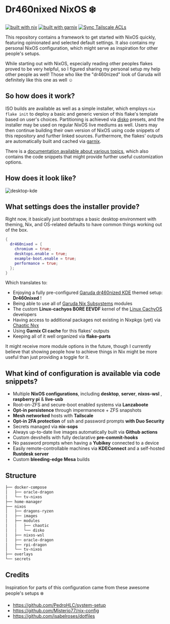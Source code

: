 # Dr460nixed NixOS ❄️

[![built with nix](https://img.shields.io/static/v1?logo=nixos&logoColor=white&label=&message=Built%20with%20Nix&color=41439a)](https://builtwithnix.org) [![built with garnix](https://img.shields.io/endpoint.svg?url=https%3A%2F%2Fgarnix.io%2Fapi%2Fbadges%2Fdr460nf1r3%2Fdr460nixed%3Fbranch%3Dmain)](https://garnix.io) [![Sync Tailscale ACLs](https://github.com/dr460nf1r3/dr460nixed/actions/workflows/tailscale.yml/badge.svg)](https://github.com/dr460nf1r3/dr460nixed/actions/workflows/tailscale.yml)

This repository contains a framework to get started with NixOS quickly, featuring opinionated and selected default
settings.
It also contains my personal NixOS configuration, which might serve as inspiration for other people's setups.

While starting out with NixOS, especially reading other peoples flakes proved to be very helpful, so I figured sharing
my personal setup my help other people as well!
Those who like the "dr460nized" look of Garuda will definitely like this one as well ☺️

## So how does it work?

ISO builds are available as well as a simple installer, which employs `nix flake init` to deploy a basic and generic
version of this flake's template based on user's choices.
Partitioning is achieved via [disko](https://github.com/nix-community/disko) presets, and the installer may be used on
regular NixOS live mediums as well.
Users may then continue building their own version of NixOS using code snippets of this repository and further linked
sources.
Furthermore, the flakes' outputs are automatically built and cached via [garnix](https://garnix.io).

There is a [documentation available about various topics](https://nixed.dr460nf1r3.org), which also contains the code
snippets that might provide further useful customization options.

## How does it look like?

![desktop-kde](https://i.imgur.com/h3WGSJ4.jpg)

## What settings does the installer provide?

Right now, it basically just bootstraps a basic desktop environment with theming,
Nix, and OS-related defaults to have common things working out of the box.

```nix
{
  dr460nixed = {
    chromium = true;
    desktops.enable = true;
    example-boot.enable = true;
    performance = true;
  };
}
```

Which translates to:

- Enjoying a fully pre-configured [Garuda dr460nized KDE](https://garudalinux.org) themed setup: **Dr460nixed** !
- Being able to use all of [Garuda Nix Subsystems](https://github.com/garuda-linux/garuda-nix-subsystem) modules
- The custom **Linux-cachyos BORE EEVDF** kernel of the [Linux CachyOS](https://cachyos.org) developers
- Having access to additional packages not existing in Nixpkgs (yet) via [Chaotic Nyx](https://nyx.chaotic.cx)
- Using **Garnix CI cache** for this flakes' outputs
- Keeping all of it well organized via **flake-parts**

It might receive more module options in the future, though I currently believe that showing people how to achieve things
in Nix might be more useful than just providing a toggle for it.

## What kind of configuration is available via code snippets?

- Multiple **NixOS configurations**, including **desktop**, **server**, **nixos-wsl** , **raspberry pi** & **live-usb**
- Root-on-ZFS and secure-boot enabled systems via **Lanzaboote**
- **Opt-in persistence** through impermanence + ZFS snapshots
- **Mesh networked** hosts with **Tailscale**
- **Opt-in 2FA protection** of ssh and password prompts **with Duo Security**
- Secrets managed via **nix-sops**
- Always up-to-date live images automatically built via **Github actions**
- Custom devshells with fully declarative **pre-commit-hooks**
- No password prompts when having a **Yubikey** connected to a device
- Easily remote-controllable machines via **KDEConnect** and a self-hosted **Rustdesk server**
- Custom **bleeding-edge Mesa** builds

## Structure

```sh
├── docker-compose
│   ├── oracle-dragon
│   └── tv-nixos
├── home-manager
├── nixos
│   ├── dragons-ryzen
│   ├── images
│   ├── modules
│   │   ├── chaotic
│   │   └── disko
│   ├── nixos-wsl
│   ├── oracle-dragon
│   ├── rpi-dragon
│   └── tv-nixos
├── overlays
└── secrets
```

## Credits

Inspiration for parts of this configuration came from these awesome people's setups ❄️

- https://github.com/PedroHLC/system-setup
- https://github.com/Misterio77/nix-config
- https://github.com/isabelroses/dotfiles

